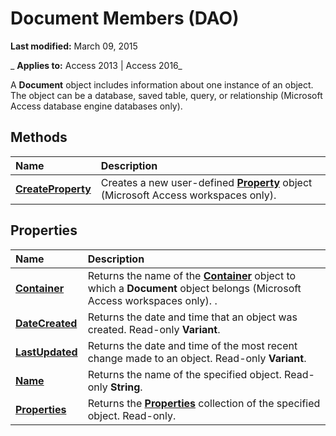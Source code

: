 
# Document Members (DAO)

 **Last modified:** March 09, 2015

 _ **Applies to:** Access 2013 | Access 2016_

A  **Document** object includes information about one instance of an object. The object can be a database, saved table, query, or relationship (Microsoft Access database engine databases only).


## Methods



|**Name**|**Description**|
|:-----|:-----|
|**[CreateProperty](834fda60-1edf-38df-a9a5-d9d15e55e425.md)**|Creates a new user-defined  **[Property](a1ecb0db-bb93-a7b5-23c3-0b73f275dfe0.md)** object (Microsoft Access workspaces only).|

## Properties



|**Name**|**Description**|
|:-----|:-----|
|**[Container](aa1ace1d-f0b8-e0b0-20b6-d3e296254c51.md)**|Returns the name of the  **[Container](22e487cd-e966-fe68-fff3-c680b460cbeb.md)** object to which a **Document** object belongs (Microsoft Access workspaces only). .|
|**[DateCreated](e3b881df-1673-f584-bda5-5945b3081ac1.md)**| Returns the date and time that an object was created. Read-only **Variant**.|
|**[LastUpdated](9307ceee-095f-0364-fd5b-905bc523b9c0.md)**|Returns the date and time of the most recent change made to an object. Read-only  **Variant**.|
|**[Name](7810a441-2d85-fa9e-a27f-9db464cb9cce.md)**|Returns the name of the specified object. Read-only  **String**.|
|**[Properties](38238c4f-e49c-6e07-dd2b-14a49ab25643.md)**|Returns the  **[Properties](cd07184a-a261-29c9-542f-bc2eff6f4af6.md)** collection of the specified object. Read-only.|
